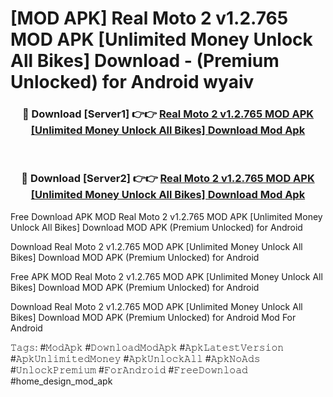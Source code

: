 # [MOD APK] Real Moto 2 v1.2.765 MOD APK [Unlimited Money Unlock All Bikes] Download - (Premium Unlocked) for Android wyaiv



<div align="center">
<h3>🔴 Download [Server1] 👉👉 <a href="https://momento.my/?title=Real_Moto_2_v1.2.765_MOD_APK_[Unlimited_Money_Unlock_All_Bikes]_Download">Real Moto 2 v1.2.765 MOD APK [Unlimited Money Unlock All Bikes] Download Mod Apk</a></h3><br>

<h3>🔴 Download [Server2] 👉👉 <a href="https://momento.my/?title=Real_Moto_2_v1.2.765_MOD_APK_[Unlimited_Money_Unlock_All_Bikes]_Download">Real Moto 2 v1.2.765 MOD APK [Unlimited Money Unlock All Bikes] Download Mod Apk</a></h3>
</div>



Free Download APK MOD Real Moto 2 v1.2.765 MOD APK [Unlimited Money Unlock All Bikes] Download MOD APK (Premium Unlocked) for Android

Download Real Moto 2 v1.2.765 MOD APK [Unlimited Money Unlock All Bikes] Download MOD APK (Premium Unlocked) for Android

Free APK MOD Real Moto 2 v1.2.765 MOD APK [Unlimited Money Unlock All Bikes] Download MOD APK (Premium Unlocked) for Android

Download Real Moto 2 v1.2.765 MOD APK [Unlimited Money Unlock All Bikes] Download MOD APK (Premium Unlocked) for Android Mod For Android

𝚃𝚊𝚐𝚜: #𝙼𝚘𝚍𝙰𝚙𝚔 #𝙳𝚘𝚠𝚗𝚕𝚘𝚊𝚍𝙼𝚘𝚍𝙰𝚙𝚔 #𝙰𝚙𝚔𝙻𝚊𝚝𝚎𝚜𝚝𝚅𝚎𝚛𝚜𝚒𝚘𝚗 #𝙰𝚙𝚔𝚄𝚗𝚕𝚒𝚖𝚒𝚝𝚎𝚍𝙼𝚘𝚗𝚎𝚢 #𝙰𝚙𝚔𝚄𝚗𝚕𝚘𝚌𝚔𝙰𝚕𝚕 #𝙰𝚙𝚔𝙽𝚘𝙰𝚍𝚜 #𝚄𝚗𝚕𝚘𝚌𝚔𝙿𝚛𝚎𝚖𝚒𝚞𝚖 #𝙵𝚘𝚛𝙰𝚗𝚍𝚛𝚘𝚒𝚍 #𝙵𝚛𝚎𝚎𝙳𝚘𝚠𝚗𝚕𝚘𝚊𝚍 #home_design_mod_apk
